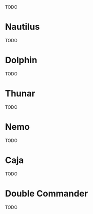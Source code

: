 TODO

# Nautilus

TODO

# Dolphin

TODO

# Thunar

TODO

# Nemo

TODO

# Caja

TODO

# Double Commander

TODO
